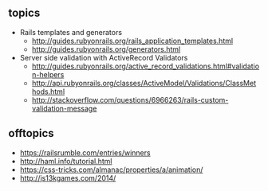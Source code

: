 ## topics
  - Rails templates and generators
    - http://guides.rubyonrails.org/rails_application_templates.html
    - http://guides.rubyonrails.org/generators.html
  - Server side validation with ActiveRecord Validators
    - http://guides.rubyonrails.org/active_record_validations.html#validation-helpers
    - http://api.rubyonrails.org/classes/ActiveModel/Validations/ClassMethods.html
    - http://stackoverflow.com/questions/6966263/rails-custom-validation-message

## offtopics
  - https://railsrumble.com/entries/winners
  - http://haml.info/tutorial.html
  - https://css-tricks.com/almanac/properties/a/animation/
  - http://js13kgames.com/2014/
